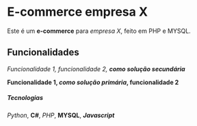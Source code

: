 # E-commerce empresa X

Este é um **e-commerce** para *empresa X*, feito em PHP e MYSQL.

## Funcionalidades

*Funcionalidade 1, funcionalidade 2, **como solução secundária***

__Funcionalidade 1, _como solução primária_, funcionalidade 2__

##### Tecnologias

*Python*, **C#**, _PHP_, __MYSQL__, *__Javascript__*